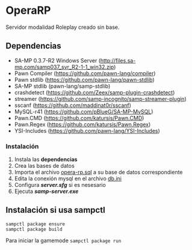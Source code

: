 # OperaRP
Servidor modalidad Roleplay creado sin base.

## Dependencias
* SA-MP 0.3.7-R2 Windows Server (http://files.sa-mp.com/samp037_svr_R2-1-1_win32.zip)
* Pawn Compiler (https://github.com/pawn-lang/compiler)
* Pawn stdlib (https://github.com/pawn-lang/pawn-stdlib)
* SA-MP stdlib (pawn-lang/samp-stdlib)
* crashdetect (https://github.com/Zeex/samp-plugin-crashdetect)
* streamer (https://github.com/samp-incognito/samp-streamer-plugin)
* sscanf (https://github.com/maddinat0r/sscanf)
* MySQL-r41 (https://github.com/pBlueG/SA-MP-MySQL)
* Pawn.CMD (https://github.com/katursis/Pawn.CMD)
* Pawn.Regex (https://github.com/katursis/Pawn.Regex)
* YSI-Includes (https://github.com/pawn-lang/YSI-Includes)

### Instalación
1. Instala las **dependencias**
2. Crea las bases de datos
3. Importa el archivo [opera-rp.sql](opera-rp.sql) a su base de datos correspondiente
4. Edita la conexión mysql en el archivo [db.ini](db.ini)
5. Configura **_server.sfg_** si es nesesario
6. Ejecuta **_samp-server.exe_**

## Instalación si usa sampctl
```
sampctl package ensure
sampctl package build
```

Para iniciar la gamemode ```sampctl package run```
